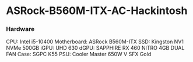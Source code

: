 # ASRock-B560M-ITX-AC-Hackintosh
### Hardware
CPU: Intel i5-10400
Motherboard: ASRock B560M-ITX
SSD: Kingston NV1 NVMe 500GB
iGPU: UHD 630
dGPU: SAPPHIRE RX 460 NITRO 4GB DUAL FAN
Case: SGPC K55
PSU: Cooler Master 650W V SFX Gold
